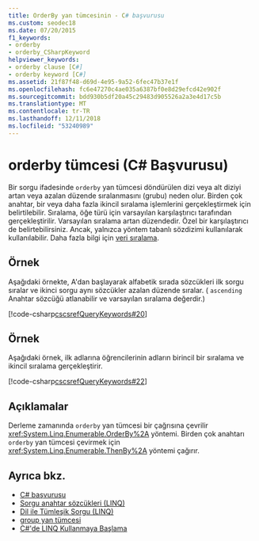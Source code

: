 ```yaml
---
title: OrderBy yan tümcesinin - C# başvurusu
ms.custom: seodec18
ms.date: 07/20/2015
f1_keywords:
- orderby
- orderby_CSharpKeyword
helpviewer_keywords:
- orderby clause [C#]
- orderby keyword [C#]
ms.assetid: 21f87f48-d69d-4e95-9a52-6fec47b37e1f
ms.openlocfilehash: fc6e47270c4ae035a6387bf0e8d29efcd42e902f
ms.sourcegitcommit: bdd930b5df20a45c29483d905526a2a3e4d17c5b
ms.translationtype: MT
ms.contentlocale: tr-TR
ms.lasthandoff: 12/11/2018
ms.locfileid: "53240989"
---
```

# <a name="orderby-clause-c-reference"></a>orderby tümcesi (C# Başvurusu)

Bir sorgu ifadesinde `orderby` yan tümcesi döndürülen dizi veya alt diziyi artan veya azalan düzende sıralanmasını (grubu) neden olur. Birden çok anahtar, bir veya daha fazla ikincil sıralama işlemlerini gerçekleştirmek için belirtilebilir. Sıralama, öğe türü için varsayılan karşılaştırıcı tarafından gerçekleştirilir. Varsayılan sıralama artan düzendedir. Özel bir karşılaştırıcı de belirtebilirsiniz. Ancak, yalnızca yöntem tabanlı sözdizimi kullanılarak kullanılabilir. Daha fazla bilgi için [veri sıralama](../../programming-guide/concepts/linq/sorting-data.md).

## <a name="example"></a>Örnek

Aşağıdaki örnekte, A'dan başlayarak alfabetik sırada sözcükleri ilk sorgu sıralar ve ikinci sorgu aynı sözcükler azalan düzende sıralar. ( `ascending` Anahtar sözcüğü atlanabilir ve varsayılan sıralama değerdir.)

[!code-csharp[cscsrefQueryKeywords#20](~/samples/snippets/csharp/VS_Snippets_VBCSharp/CsCsrefQueryKeywords/CS/Orderby.cs#20)]

## <a name="example"></a>Örnek

Aşağıdaki örnek, ilk adlarına öğrencilerinin adların birincil bir sıralama ve ikincil sıralama gerçekleştirir.

[!code-csharp[cscsrefQueryKeywords#22](~/samples/snippets/csharp/VS_Snippets_VBCSharp/CsCsrefQueryKeywords/CS/Orderby.cs#22)]

## <a name="remarks"></a>Açıklamalar

Derleme zamanında `orderby` yan tümcesi bir çağrısına çevrilir <xref:System.Linq.Enumerable.OrderBy%2A> yöntemi. Birden çok anahtarı `orderby` yan tümcesi çevirmek için <xref:System.Linq.Enumerable.ThenBy%2A> yöntemi çağırır.

## <a name="see-also"></a>Ayrıca bkz.

- [C# başvurusu](../index.md)
- [Sorgu anahtar sözcükleri (LINQ)](query-keywords.md)
- [Dil ile Tümleşik Sorgu (LINQ)](../../linq/index.md)
- [group yan tümcesi](group-clause.md)
- [C#'de LINQ Kullanmaya Başlama](../../programming-guide/concepts/linq/getting-started-with-linq.md)